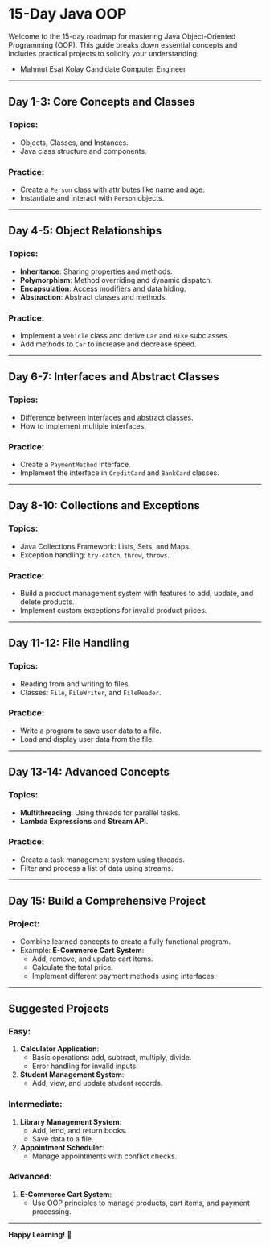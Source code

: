 # 15-Day Java OOP 

Welcome to the 15-day roadmap for mastering Java Object-Oriented Programming (OOP). This guide breaks down essential concepts and includes practical projects to solidify your understanding.
- Mahmut Esat Kolay Candidate Computer Engineer 

---

## Day 1-3: Core Concepts and Classes
### Topics:
- Objects, Classes, and Instances.
- Java class structure and components.

### Practice:
- Create a `Person` class with attributes like name and age.
- Instantiate and interact with `Person` objects.

---

## Day 4-5: Object Relationships
### Topics:
- **Inheritance**: Sharing properties and methods.
- **Polymorphism**: Method overriding and dynamic dispatch.
- **Encapsulation**: Access modifiers and data hiding.
- **Abstraction**: Abstract classes and methods.

### Practice:
- Implement a `Vehicle` class and derive `Car` and `Bike` subclasses.
- Add methods to `Car` to increase and decrease speed.

---

## Day 6-7: Interfaces and Abstract Classes
### Topics:
- Difference between interfaces and abstract classes.
- How to implement multiple interfaces.

### Practice:
- Create a `PaymentMethod` interface.
- Implement the interface in `CreditCard` and `BankCard` classes.

---

## Day 8-10: Collections and Exceptions
### Topics:
- Java Collections Framework: Lists, Sets, and Maps.
- Exception handling: `try-catch`, `throw`, `throws`.

### Practice:
- Build a product management system with features to add, update, and delete products.
- Implement custom exceptions for invalid product prices.

---

## Day 11-12: File Handling
### Topics:
- Reading from and writing to files.
- Classes: `File`, `FileWriter`, and `FileReader`.

### Practice:
- Write a program to save user data to a file.
- Load and display user data from the file.

---

## Day 13-14: Advanced Concepts
### Topics:
- **Multithreading**: Using threads for parallel tasks.
- **Lambda Expressions** and **Stream API**.

### Practice:
- Create a task management system using threads.
- Filter and process a list of data using streams.

---

## Day 15: Build a Comprehensive Project
### Project:
- Combine learned concepts to create a fully functional program.
- Example: **E-Commerce Cart System**:
  - Add, remove, and update cart items.
  - Calculate the total price.
  - Implement different payment methods using interfaces.

---

## Suggested Projects

### Easy:
1. **Calculator Application**:
   - Basic operations: add, subtract, multiply, divide.
   - Error handling for invalid inputs.
2. **Student Management System**:
   - Add, view, and update student records.

### Intermediate:
1. **Library Management System**:
   - Add, lend, and return books.
   - Save data to a file.
2. **Appointment Scheduler**:
   - Manage appointments with conflict checks.

### Advanced:
1. **E-Commerce Cart System**:
   - Use OOP principles to manage products, cart items, and payment processing.

---

**Happy Learning!** 🎉

